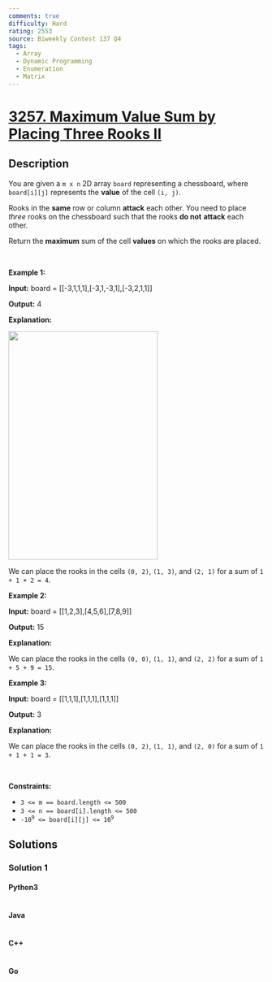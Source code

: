 ```yaml
---
comments: true
difficulty: Hard
rating: 2553
source: Biweekly Contest 137 Q4
tags:
  - Array
  - Dynamic Programming
  - Enumeration
  - Matrix
---
```


<!-- problem:start -->

# [3257. Maximum Value Sum by Placing Three Rooks II](https://leetcode.com/problems/maximum-value-sum-by-placing-three-rooks-ii)


## Description

<!-- description:start -->

<p>You are given a <code>m x n</code> 2D array <code>board</code> representing a chessboard, where <code>board[i][j]</code> represents the <strong>value</strong> of the cell <code>(i, j)</code>.</p>

<p>Rooks in the <strong>same</strong> row or column <strong>attack</strong> each other. You need to place <em>three</em> rooks on the chessboard such that the rooks <strong>do not</strong> <strong>attack</strong> each other.</p>

<p>Return the <strong>maximum</strong> sum of the cell <strong>values</strong> on which the rooks are placed.</p>

<p>&nbsp;</p>
<p><strong class="example">Example 1:</strong></p>

<div class="example-block">
<p><strong>Input:</strong> <span class="example-io">board = </span>[[-3,1,1,1],[-3,1,-3,1],[-3,2,1,1]]</p>

<p><strong>Output:</strong> 4</p>

<p><strong>Explanation:</strong></p>

<p><img alt="" src="https://fastly.jsdelivr.net/gh/doocs/leetcode@main/solution/3200-3299/3257.Maximum%20Value%20Sum%20by%20Placing%20Three%20Rooks%20II/images/rooks2.png" style="width: 294px; height: 450px;" /></p>

<p>We can place the rooks in the cells <code>(0, 2)</code>, <code>(1, 3)</code>, and <code>(2, 1)</code> for a sum of <code>1 + 1 + 2 = 4</code>.</p>
</div>

<p><strong class="example">Example 2:</strong></p>

<div class="example-block">
<p><strong>Input:</strong> <span class="example-io">board = [[1,2,3],[4,5,6],[7,8,9]]</span></p>

<p><strong>Output:</strong> <span class="example-io">15</span></p>

<p><strong>Explanation:</strong></p>

<p>We can place the rooks in the cells <code>(0, 0)</code>, <code>(1, 1)</code>, and <code>(2, 2)</code> for a sum of <code>1 + 5 + 9 = 15</code>.</p>
</div>

<p><strong class="example">Example 3:</strong></p>

<div class="example-block">
<p><strong>Input:</strong> <span class="example-io">board = [[1,1,1],[1,1,1],[1,1,1]]</span></p>

<p><strong>Output:</strong> <span class="example-io">3</span></p>

<p><strong>Explanation:</strong></p>

<p>We can place the rooks in the cells <code>(0, 2)</code>, <code>(1, 1)</code>, and <code>(2, 0)</code> for a sum of <code>1 + 1 + 1 = 3</code>.</p>
</div>

<p>&nbsp;</p>
<p><strong>Constraints:</strong></p>

<ul>
	<li><code>3 &lt;= m == board.length &lt;= 500</code></li>
	<li><code>3 &lt;= n == board[i].length &lt;= 500</code></li>
	<li><code>-10<sup>9</sup> &lt;= board[i][j] &lt;= 10<sup>9</sup></code></li>
</ul>

<!-- description:end -->

## Solutions

<!-- solution:start -->

### Solution 1

<!-- tabs:start -->

#### Python3

```python

```

#### Java

```java

```

#### C++

```cpp

```

#### Go

```go

```

<!-- tabs:end -->

<!-- solution:end -->

<!-- problem:end -->
